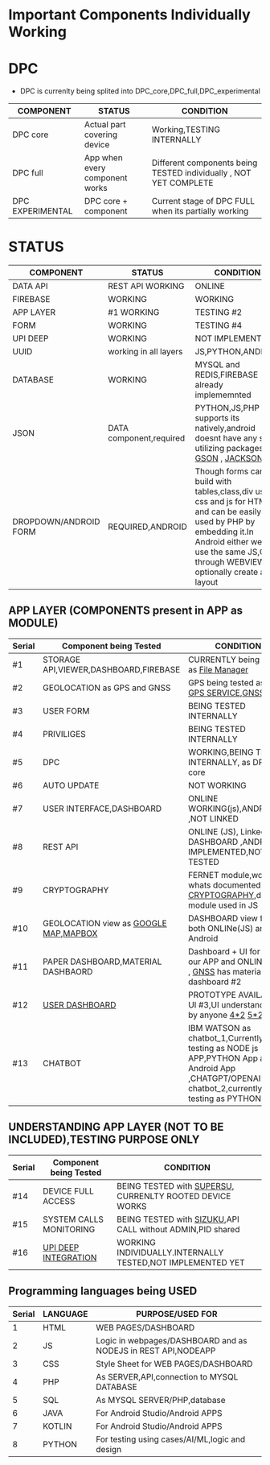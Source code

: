 # Important Components Individually Working


# DPC

- DPC is currenlty being splited into  DPC_core,DPC_full,DPC_experimental 

|    COMPONENT     |    STATUS                       |     CONDITION                                                     |
|------------------|---------------------------------|-------------------------------------------------------------------|
|  DPC core        | Actual part covering device     | Working,TESTING INTERNALLY                                        |
|  DPC full        | App when every component works  | Different components being TESTED individually , NOT YET COMPLETE |
| DPC EXPERIMENTAL | DPC core + component            |  Current stage of DPC FULL when its partially working             |


# STATUS


|    COMPONENT     |    STATUS                   |     CONDITION               |
|------------------|-----------------------------|-----------------------------|
|  DATA API        |  REST API WORKING           |           ONLINE            |
|  FIREBASE        |   WORKING                   |            WORKING          |
|   APP LAYER      |   #1 WORKING                |      TESTING #2             |
|   FORM           |   WORKING                   |      TESTING #4             |
| UPI DEEP         | WORKING                     |  NOT IMPLEMENTED            |
| UUID             | working in all layers       | JS,PYTHON,ANDROID           |
| DATABASE         |  WORKING                    | MYSQL and REDIS,FIREBASE already implememnted |
| JSON             | DATA component,required     | PYTHON,JS,PHP supports its natively,android doesnt have any so utilizing packages [GSON](https://github.com/google/gson) , [JACKSON](https://www.baeldung.com/jackson) |
| DROPDOWN/ANDROID FORM|  REQUIRED,ANDROID           |Though forms can be build with tables,class,div using css and js for HTML and can be easily used by PHP by embedding it.In Android either we can use the same JS,CSS through WEBVIEW or optionally create a layout  |

## APP LAYER (COMPONENTS present in APP as MODULE)

|    Serial        | Component being Tested               |     CONDITION                                                     |  
|------------------|--------------------------------------|-------------------------------------------------------------------|
|  #1              |STORAGE API,VIEWER,DASHBOARD,FIREBASE |   CURRENTLY being tested as [File Manager](https://github.com/Kivtechmain/filemanager)                          |
|  #2              | GEOLOCATION as GPS and GNSS          |  GPS being tested as [SMS GPS SERVICE](https://github.com/Kivtechmain/GPS),[GNSS](https://kivtechmain.github.io/GNSS/gnss.apk)        |
|  #3              | USER FORM                            |   BEING TESTED INTERNALLY                                         |
|  #4              |  PRIVILIGES                          |   BEING TESTED INTERNALLY                                         |
|  #5              |   DPC                                |   WORKING,BEING TESTED INTERNALLY, as DPC core                    |
|  #6              |   AUTO UPDATE                        | NOT WORKING                                                       |
|  #7              | USER INTERFACE,DASHBOARD             |  ONLINE WORKING(js),ANDROID ,NOT LINKED        |
|  #8              |  REST API                            | ONLINE (JS), Linked with DASHBOARD ,ANDROID IMPLEMENTED,NOT TESTED|
|  #9              | CRYPTOGRAPHY                         | FERNET module,works whats documented [CRYPTOGRAPHY](https://github.com/norkator/cryptography),different module used in JS |                                                   |
|  #10             |  GEOLOCATION view as [GOOGLE MAP](https://kivtechmain.github.io/google_map/),[MAPBOX](https://kivtechmain.github.io/mapbox/)| DASHBOARD view for both ONLINe(JS) and Android                  |
|  #11             | PAPER DASHBOARD,MATERIAL DASHBAORD   | Dashboard + UI for both our APP and ONLINE {JS} , [GNSS](https://github.com/Kivtechmain/GNSS/gnss.apk)  has material dashboard #2                  |
|  #12             |   [USER DASHBOARD](https://kivtechmain.github.io/user_dash_android/user_dash.apk)                      | PROTOTYPE AVAILABLE  UI #3,UI understandable by anyone [4*2](https://kivtechmain.github.io/user_dash_android/user_dash.apk)  [5*2](https://kivtechmain.github.io/user_dash_android/user_dash_10.apk)|
| #13              |   CHATBOT                             | IBM WATSON as chatbot_1,Currently testing as NODE js APP,PYTHON App and Android App ,CHATGPT/OPENAI   as chatbot_2,currently testing as PYTHON APP  |


## UNDERSTANDING APP LAYER (NOT TO BE INCLUDED),TESTING PURPOSE ONLY 

|    Serial        | Component being Tested               |     CONDITION                                                     |  
|------------------|--------------------------------------|-------------------------------------------------------------------|
|  #14             |  DEVICE FULL ACCESS                  | BEING TESTED with [SUPERSU](https://supersuroot.org/), CURRENLTY ROOTED DEVICE WORKS   |
|  #15             |  SYSTEM CALLS MONITORING             | BEING TESTED with [SIZUKU](https://github.com/RikkaApps/Shizuku),API CALL without ADMIN,PID shared  |
|  #16             |  [UPI DEEP INTEGRATION](https://github.com/Kivtechmain/deep_upi/blob/main/README.md)              | WORKING INDIVIDUALLY.INTERNALLY TESTED,NOT IMPLEMENTED YET        |


## Programming languages being USED


|    Serial        |    LANGUAGE                          |     PURPOSE/USED FOR                                              |  
|------------------|--------------------------------------|-------------------------------------------------------------------|
|  1               |  HTML                                | WEB PAGES/DASHBOARD                                               |
|  2               |  JS                                  | Logic in webpages/DASHBOARD and as NODEJS in REST API,NODEAPP     |
|  3               |  CSS                                 | Style Sheet for WEB PAGES/DASHBOARD                               |
|  4               |  PHP                                 | As SERVER,API,connection to MYSQL DATABASE                        |
|  5               |  SQL                                 | As  MYSQL SERVER/PHP,database                                     |
|  6               |  JAVA                                | For Android Studio/Android APPS                                   |
|  7               |  KOTLIN                              | For Android Studio/Android APPS                                   |
|  8               |  PYTHON                              | For testing using cases/AI/ML,logic and design                    |
